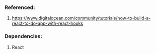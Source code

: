 ###  Referenced:
1.  https://www.digitalocean.com/community/tutorials/how-to-build-a-react-to-do-app-with-react-hooks

###  Dependencies:
1.  React
